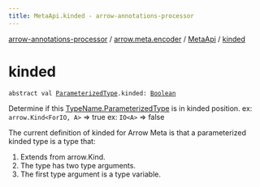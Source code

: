 ```yaml
---
title: MetaApi.kinded - arrow-annotations-processor
---
```


[arrow-annotations-processor](../../index.html) / [arrow.meta.encoder](../index.html) / [MetaApi](index.html) / [kinded](./kinded.html)

# kinded

`abstract val `[`ParameterizedType`](../../arrow.meta.ast/-type-name/-parameterized-type/index.html)`.kinded: `[`Boolean`](https://kotlinlang.org/api/latest/jvm/stdlib/kotlin/-boolean/index.html)

Determine if this [TypeName.ParameterizedType](../../arrow.meta.ast/-type-name/-parameterized-type/index.html) is in kinded position.
ex: `arrow.Kind<ForIO, A>` =&gt; true
ex: `IO<A>` =&gt; false

The current definition of kinded for Arrow Meta is that a parameterized kinded type is a type that:

1. Extends from arrow.Kind.
2. The type has two type arguments.
3. The first type argument is a type variable.
